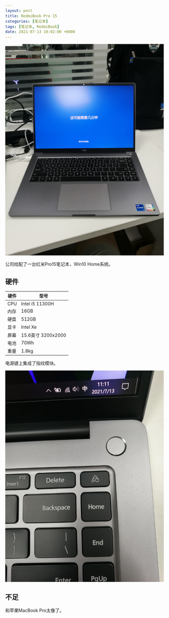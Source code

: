 ```yaml
---
layout: post
title: RedmiBook Pro 15
categories: [笔记本]
tags: [笔记本, RedmiBook]
date: 2021-07-13 10:02:00 +0800
---
```

![RedmiBook Pro 15](/assets/img/rbp15/redmibook-pro-15-1.jpg)

公司给配了一台红米Pro15笔记本，Win10 Home系统。

<!--more-->

## 硬件

| 硬件 | 型号 |
| --- | --- |
| CPU | Intel i5 11300H |
| 内存 | 16GB |
| 硬盘 | 512GB |
| 显卡 | Intel Xe |
| 屏幕 | 15.6英寸 3200x2000 |
| 电池 | 70Wh |
| 重量 | 1.8kg |

电源键上集成了指纹模块。

![RedmiBook Pro 15](/assets/img/rbp15/redmibook-pro-15-2.jpg)

## 不足

和苹果MacBook Pro太像了。
